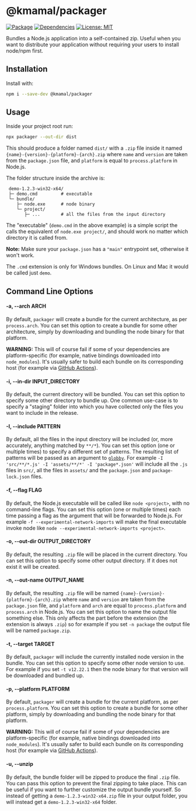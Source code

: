 # @kmamal/packager

[![Package](https://img.shields.io/npm/v/%2540kmamal%252Fpackager)](https://www.npmjs.com/package/@kmamal/packager)
[![Dependencies](https://img.shields.io/librariesio/release/npm/@kmamal/packager)](https://libraries.io/npm/@kmamal%2Fpackager)
[![License: MIT](https://img.shields.io/badge/License-MIT-yellow.svg)](https://opensource.org/licenses/MIT)

Bundles a Node.js application into a self-contained zip.
Useful when you want to distribute your application without requiring your users to install node/npm first.


## Installation

Install with:

```bash
npm i --save-dev @kmamal/packager
```


## Usage

Inside your project root run:

```bash
npx packager --out-dir dist
```

This should produce a folder named `dist/` with a `.zip` file inside it named `{name}-{version}-{platform}-{arch}.zip` where `name` and `version` are taken from the `package.json` file, and `platform` is equal to `process.platform` in Node.js.

The folder structure inside the archive is:

```
 demo-1.2.3-win32-x64/
 ├─ demo.cmd         # executable
 └─ bundle/
    ├─ node.exe      # node binary
    └─ project/
       ├─ ...        # all the files from the input directory
```

The "executable" (`demo.cmd` in the above example) is a simple script the calls the equivalent of `node.exe project/`, and should work no matter which directory it is called from.

**Note:** Make sure your `package.json` has a `"main"` entrypoint set, otherwise it won't work.

The `.cmd` extension is only for Windows bundles. On Linux and Mac it would be called just `demo`.


## Command Line Options

#### -a, --arch ARCH

By default, `packager` will create a bundle for the current architecture, as per `process.arch`.
You can set this option to create a bundle for some other architecture, simply by downloading and bundling the node binary for that platform.

**WARNING:** This will of course fail if some of your dependencies are platform-specific (for example, native bindings downloaded into `node_modules`).
It's usually safer to build each bundle on its corresponding host (for example via [GitHub Actions](https://docs.github.com/en/actions/reference/workflow-syntax-for-github-actions#example-running-with-more-than-one-operating-system)).

#### -i, --in-dir INPUT_DIRECTORY

By default, the current directory will be bundled.
You can set this option to specify some other directory to bundle up.
One common use-case is to specify a "staging" folder into which you have collected only the files you want to include in the release.

#### -I, --include PATTERN

By default, all the files in the input directory will be included (or, more accurately, anything matched by `**/*`).
You can set this option (one or multiple times) to specify a different set of patterns.
The resulting list of patterns will be passed as an argument to [`globby`](https://www.npmjs.com/package/globby).
For example `-I 'src/**/*.js' -I 'assets/**/*' -I 'package*.json'` will include all the `.js` files in `src/`, all the files in `assets/` and the `package.json` and `package-lock.json` files.

#### -f, --flag FLAG

By default, the Node.js executable will be called like `node <project>`, with no command-line flags.
You can set this option (one or multiple times) each time passing a flag as the argument that will be forwarded to Node.js.
For example `-f --experimental-network-imports` will make the final executable invoke node like `node --experimental-network-imports <project>`.

#### -o, --out-dir OUTPUT_DIRECTORY

By default, the resulting `.zip` file will be placed in the current directory. You can set this option to specify some other output directory. If it does not exist it will be created.

#### -n, --out-name OUTPUT_NAME

By default, the resulting `.zip` file will be named `{name}-{version}-{platform}-{arch}.zip` where `name` and `version` are taken from the `package.json` file, and `platform` and `arch` are equal to `process.platform` and `process.arch` in Node.js. You can set this option to name the output file something else. This only affects the part before the extension (the extension is always `.zip`) so for example if you set `-n package` the output file will be named `package.zip`.

#### -t, --target TARGET

By default, `packager` will include the currently installed node version in the bundle. You can set this option to specify some other node version to use. For example if you set `-t v12.22.1` then the node binary for that version will be downloaded and bundled up.

#### -p, --platform PLATFORM

By default, `packager` will create a bundle for the current platform, as per `process.platform`.
You can set this option to create a bundle for some other platform, simply by downloading and bundling the node binary for that platform.

**WARNING:** This will of course fail if some of your dependencies are platform-specific (for example, native bindings downloaded into `node_modules`).
It's usually safer to build each bundle on its corresponding host (for example via [GitHub Actions](https://docs.github.com/en/actions/reference/workflow-syntax-for-github-actions#example-running-with-more-than-one-operating-system)).

#### -u, --unzip

By default, the bundle folder will be zipped to produce the final `.zip` file.
You can pass this option to prevent the final zipping to take place.
This can be useful if you want to further customize the output bundle yourself.
So instead of getting a `demo-1.2.3-win32-x64.zip` file in your output folder, you will instead get a `demo-1.2.3-win32-x64` folder.
